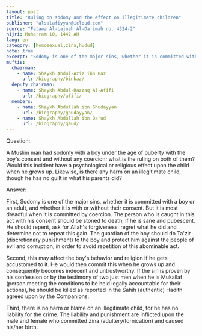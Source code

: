 ```yaml
---
layout: post
title: "Ruling on sodomy and the effect on illegitimate children"
publisher: "alsalafiyyah@icloud.com"
source: "Fatawa Al-Lajnah Al-Da'imah no. 4324-2"
hijri: Muharram 10, 1442 AH
lang: en
category: [homosexual,zina,hudud]
note: true
excerpt: "Sodomy is one of the major sins, whether it is committed with a boy or an adult, and whether it is with or without their consent."
muftis:
  chairman: 
    - name: Shaykh Abdul-Aziz ibn Baz
      url: /biography/binbaz/
  deputy_chairman:
    - name: Shaykh Abdul-Razzaq Al-Afifi
      url: /biography/afifi/
  members: 
    - name: Shaykh Abdullah ibn Ghudayyan
      url: /biography/ghudayyan/
    - name: Shaykh Abdullah ibn Qa'ud
      url: /biography/qaud/
---
```


Question: 

A Muslim man had sodomy with a boy under the age of puberty with the boy's consent and without any coercion; what is the ruling on both of them? Would this incident have a psychological or religious effect upon the child when he grows up. Likewise, is there any harm on an illegitimate child, though he has no guilt in what his parents did?

Answer:

First, Sodomy is one of the major sins, whether it is committed with a boy or an adult, and whether it is with or without their consent. But it is most dreadful when it is committed by coercion. The person who is caught in this act with his consent should be stoned to death, if he is sane and pubescent. He should repent, ask for Allah's forgiveness, regret what he did and determine not to repeat this gain. The guardian of the boy should do Ta'zir (discretionary punishment) to the boy and protect him against the people of evil and corruption, in order to avoid repetition of this abominable act.

Second, this may affect the boy's behavior and religion if he gets accustomed to it. He would then commit this when he grows up and consequently becomes indecent and untrustworthy. If the sin is proven by his confession or by the testimony of two just men when he is Mukallaf (person meeting the conditions to be held legally accountable for their actions), he should be killed as reported in the Sahih (authentic) Hadith agreed upon by the Companions.

Third, there is no harm or blame on an illegitimate child, for he has no liability for the crime. The liability and punishment are inflicted upon the male and female who committed Zina (adultery/fornication) and caused his/her birth.
